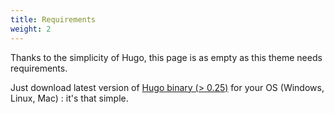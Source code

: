```yaml
---
title: Requirements
weight: 2
---
```


Thanks to the simplicity of Hugo, this page is as empty as this theme needs requirements.

Just download latest version of [Hugo binary (> 0.25)](https://gohugo.io/getting-started/installing/) for your OS (Windows, Linux, Mac) : it's that simple.

<!-- ![Magic](/en/basics/requirements/images/magic.gif?classes=shadow) -->
